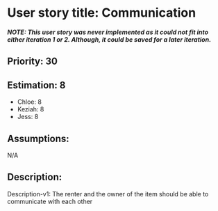 # User story title: Communication

**_NOTE: This user story was never implemented as it could not fit into either iteration 1 or 2. Although, it could be saved for a later iteration._**

## Priority: 30

## Estimation: 8

* Chloe: 8
* Keziah: 8
* Jess:  8

## Assumptions:
N/A

## Description: 
Description-v1: The renter and the owner of the item should be able to communicate with each other
